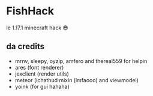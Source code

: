 # FishHack
le 1.17.1 minecraft hack 😎
## da credits
- mrnv, sleepy, oyzip, amfero and thereal559 for helpin
- ares (font renderer)
- jexclient (render utils)
- meteor (ichathud mixin (lmfaooo) and viewmodel)
- yoink (for gui hahaha)
